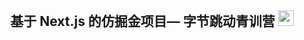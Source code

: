 <p align="center">
<h2 height="200px" align="center">基于 Next.js 的仿掘金项目— 字节跳动青训营 <img src="https://cdn.jsdelivr.net/gh/MaleWeb/picture/images/techblog/hi.gif" width="25"></h2>
</p>